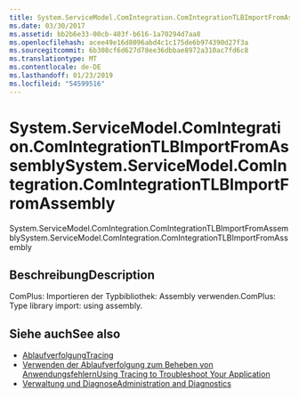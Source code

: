 ```yaml
---
title: System.ServiceModel.ComIntegration.ComIntegrationTLBImportFromAssembly
ms.date: 03/30/2017
ms.assetid: bb2b6e33-00cb-403f-b616-1a70294d7aa8
ms.openlocfilehash: acee49e16d8096abd4c1c175de6b974390d27f3a
ms.sourcegitcommit: 6b308cf6d627d78ee36dbbae8972a310ac7fd6c8
ms.translationtype: MT
ms.contentlocale: de-DE
ms.lasthandoff: 01/23/2019
ms.locfileid: "54599516"
---
```

# <a name="systemservicemodelcomintegrationcomintegrationtlbimportfromassembly"></a><span data-ttu-id="47211-102">System.ServiceModel.ComIntegration.ComIntegrationTLBImportFromAssembly</span><span class="sxs-lookup"><span data-stu-id="47211-102">System.ServiceModel.ComIntegration.ComIntegrationTLBImportFromAssembly</span></span>
<span data-ttu-id="47211-103">System.ServiceModel.ComIntegration.ComIntegrationTLBImportFromAssembly</span><span class="sxs-lookup"><span data-stu-id="47211-103">System.ServiceModel.ComIntegration.ComIntegrationTLBImportFromAssembly</span></span>  
  
## <a name="description"></a><span data-ttu-id="47211-104">Beschreibung</span><span class="sxs-lookup"><span data-stu-id="47211-104">Description</span></span>  
 <span data-ttu-id="47211-105">ComPlus: Importieren der Typbibliothek: Assembly verwenden.</span><span class="sxs-lookup"><span data-stu-id="47211-105">ComPlus: Type library import: using assembly.</span></span>  
  
## <a name="see-also"></a><span data-ttu-id="47211-106">Siehe auch</span><span class="sxs-lookup"><span data-stu-id="47211-106">See also</span></span>
- [<span data-ttu-id="47211-107">Ablaufverfolgung</span><span class="sxs-lookup"><span data-stu-id="47211-107">Tracing</span></span>](../../../../../docs/framework/wcf/diagnostics/tracing/index.md)
- [<span data-ttu-id="47211-108">Verwenden der Ablaufverfolgung zum Beheben von Anwendungsfehlern</span><span class="sxs-lookup"><span data-stu-id="47211-108">Using Tracing to Troubleshoot Your Application</span></span>](../../../../../docs/framework/wcf/diagnostics/tracing/using-tracing-to-troubleshoot-your-application.md)
- [<span data-ttu-id="47211-109">Verwaltung und Diagnose</span><span class="sxs-lookup"><span data-stu-id="47211-109">Administration and Diagnostics</span></span>](../../../../../docs/framework/wcf/diagnostics/index.md)
